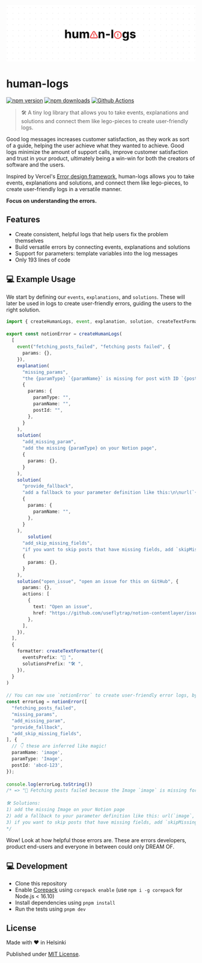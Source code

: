 <p align="center">
	<img src="https://github.com/skoshx/human-logs/raw/main/docs/human-logs-logo.jpg" />
</p>

# human-logs

[![npm version][npm-version-src]][npm-href]
[![npm downloads][npm-downloads-src]][npm-href]
[![Github Actions][github-actions-src]][github-actions-href]

> 🛠 A tiny log library that allows you to take events, explanations and solutions and connect them like lego-pieces to create user-friendly logs.

Good log messages increases customer satisfaction, as they work as sort of a guide, helping the user achieve what they wanted to achieve. Good logs minimize the amount of support calls, improve customer satisfaction and trust in your product, ultimately being a win-win for both the creators of software and the users.

Inspired by Vercel's [Error design framework](https://vercel.com/design/error#error-design-framework), human-logs allows you to take events, explanations and solutions, and connect them like lego-pieces, to create user-friendly logs in a versatile manner.

**Focus on understanding the errors.**

## Features

- Create consistent, helpful logs that help users fix the problem themselves
- Build versatile errors by connecting events, explanations and solutions
- Support for parameters: template variables into the log messages
- Only 193 lines of code

## 💻 Example Usage

We start by defining our `events`, `explanations`, and `solutions`. These will later be used in logs to create user-friendly errors, guiding the users to the right solution.

```typescript
import { createHumanLogs, event, explanation, solution, createTextFormatter } from "human-logs"

export const notionError = createHumanLogs(
  [
    event("fetching_posts_failed", "fetching posts failed", {
      params: {},
    }),
    explanation(
      "missing_params",
      "the {paramType} `{paramName}` is missing for post with ID `{postId}`, and no fallback was provided",
      {
        params: {
          paramType: "",
          paramName: "",
          postId: "",
        },
      }
    ),
    solution(
      "add_missing_param",
      "add the missing {paramType} on your Notion page",
      {
        params: {},
      }
    ),
    solution(
      "provide_fallback",
      "add a fallback to your parameter definition like this:\n\nurl(`{paramName}`, { fallback: `https://useflytrap.com` })",
      {
        params: {
          paramName: "",
        },
      }
    ),
		solution(
      "add_skip_missing_fields",
      "if you want to skip posts that have missing fields, add `skipMissingFields`: true to your `fetchPosts` call like this: `notionSource.fetchPosts({ skipMissingFields: true })`",
      {
        params: {},
      }
    ),
    solution("open_issue", "open an issue for this on GitHub", {
      params: {},
      actions: [
        {
          text: "Open an issue",
          href: "https://github.com/useflytrap/notion-contentlayer/issues/new",
        },
      ],
    }),
  ],
  {
    formatter: createTextFormatter({
      eventsPrefix: "🚧 ",
      solutionsPrefix: "🛠️ ",
    }),
  }
)

// You can now use `notionError` to create user-friendly error logs, by connecting events, explanations and solutions like lego-blocks.
const errorLog = notionError([
  "fetching_posts_failed",
  "missing_params",
  "add_missing_param",
  "provide_fallback",
  "add_skip_missing_fields",
], {
  // 👇 these are inferred like magic!
  paramName: 'image',
  paramType: 'Image',
  postId: 'abcd-123',
});

console.log(errorLog.toString())
/* => "🚧 Fetching posts failed because the Image `image` is missing for post with ID `abcd-123`, and no fallback was provided.

🛠️ Solutions:
1) add the missing Image on your Notion page
2) add a fallback to your parameter definition like this: url(`image`, { fallback: `https://useflytrap.com` })
3) if you want to skip posts that have missing fields, add `skipMissingFields`: true to your `fetchPosts` call like this: `notionSource.fetchPosts({ skipMissingFields: true })`"
*/
```

Wow! Look at how helpful those errors are. These are errors developers, product end-users and everyone in between could only DREAM OF.

## 💻 Development

- Clone this repository
- Enable [Corepack](https://github.com/nodejs/corepack) using `corepack enable` (use `npm i -g corepack` for Node.js < 16.10)
- Install dependencies using `pnpm install`
- Run the tests using `pnpm dev`

## License

Made with ❤️ in Helsinki

Published under [MIT License](./LICENSE).

<!-- Links -->

[npm-href]: https://npmjs.com/package/human-logs
[github-actions-href]: https://github.com/skoshx/human-logs/actions/workflows/ci.yml

<!-- Badges -->

[npm-version-src]: https://badgen.net/npm/v/human-logs?color=black
[npm-downloads-src]: https://badgen.net/npm/dw/human-logs?color=black
[prettier-src]: https://badgen.net/badge/style/prettier/black?icon=github
[github-actions-src]: https://github.com/skoshx/human-logs/actions/workflows/ci.yml/badge.svg
